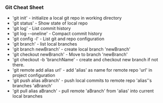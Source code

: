 ### Git Cheat Sheet

* 'git init' - initialize a local git repo in working directory
* 'git status' - Show state of local repo
* 'git log' - List commit history
* 'git log --oneline' - Compact commit history
* 'git config -l' - List git and repo configuration
* 'git branch' - list local branches
* 'git branch newBranch' - create local branch 'newBranch'
* 'git checkout newBranch' - Move to branch 'newBranch'
* 'git checkout -b 'branchName' - create and checkout new branch if not there.
* 'git remote add alias url' - add 'alias' as name for remote repo 'url' in project configuration
* 'git push alias aBranch' - push local commits to remote repo 'alias''s branches 'aBranch'
* 'git pull alias aBranch' - pull remote 'aBranch' from 'alias' into current local branches

